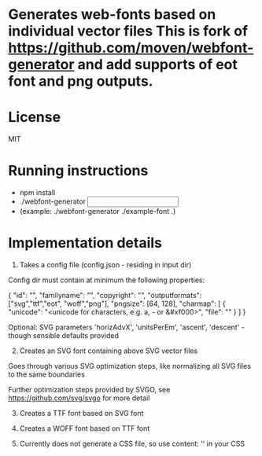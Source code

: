 Generates web-fonts based on individual vector files
This is fork of https://github.com/moven/webfont-generator and add supports of eot font and png outputs.
=======

License
=======

MIT

Running instructions
====================

* npm install
* ./webfont-generator <input dir> <output dir>
* (example: ./webfont-generator ./example-font .)

Implementation details
======================

1. Takes a config file (config.json - residing in input dir)

Config dir must contain at minimum the following properties:

{
  "id": "<basename for generated files>",
  "familyname": "<name of font>",
  "copyright": "<copyright details>",
  "outputformats": ["svg","ttf","eot", "woff","png"],
  "pngsize": [64, 128],
  "charmap": [
    {
      "unicode": "<unicode for characters, e.g. a, - or &#xf000>",
      "file": "<filename for individual vector file>"
    }
  ]
}

Optional: SVG parameters 'horizAdvX', 'unitsPerEm', 'ascent', 'descent' - though sensible defaults provided

2. Creates an SVG font containing above SVG vector files

Goes through various SVG optimization steps, like normalizing all SVG files to the same boundaries

Further optimization steps provided by SVGO, see https://github.com/svg/svgo for more detail

3. Creates a TTF font based on SVG font

4. Creates a WOFF font based on TTF font

5. Currently does not generate a CSS file, so use content: '<unicode>' in your CSS
